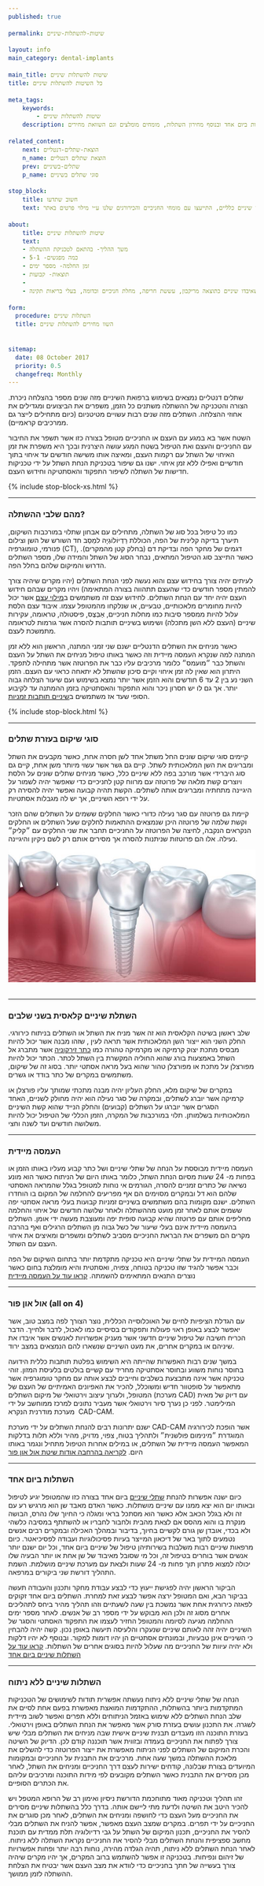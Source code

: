 ```yaml
---
published: true

permalink: שיטות-להשתלות-שיניים

layout: info
main_category: dental-implants

main_title: שיטות להשתלות שיניים
title: כל השיטות להשתלות שיניים

meta_tags:
    keywords:
        - שיטות להשתלות שיניים
    description: כל השיטות להשתלות שיניים במרוכז - קראו על השתלה קלאסית, העמסה מיידית, אול און 4, השתלות ללא ניתוח וגם על השלות ביום אחד ובנוסף מחירון השתלות, מומחים מומלצים וגם השוואת מחירים

related_content:
    next: הוצאת-שתלים-דנטליים
    n_name: הוצאת שתלים דנטליים
    prev: שתלים-בשיניים
    p_name: סוגי שתלים בשיניים

stop_block: 
    title: חשוב שתדעו
    text: חסרות לכם מספר שיניים בלסת? מעוניינים להחזיר את היכולת לאכול ולחייך ללא כל מגבלה? השתלות שיניים זה הפתרון בשבילכם! חשוב רק שתעברו את ההליך ע״י כירורגים מנוסים ולא אצל רופאי שיניים כלליים, התייעצו עם מומחי החניכיים והכירורגים שלנו ע״י מילוי פרטים באתר..
    
about:
    title: שיטות להשתלות שיניים
    text: 
    - משך ההליך- בהתאם לטכניקת ההשתלה
    - כמה מפגשים- 5-1
    - זמן החלמה- מספר ימים
    - תוצאות- קבועות
    - 
    - השתלת שיניים תתאים לאנשים שאיבדו שיניים כתוצאה מריקבון, עששת חריפה, מחלת חניכיים וכדומה, בעלי בריאות תקינה. 

form:
  procedure: השתלות שיניים
  title: השוו מחירים להשתלות שיניים

  
sitemap: 
  date: 08 October 2017
  priority: 0.5
  changefreq: Monthly
---
```

שתלים דנטליים נמצאים בשימוש ברפואת השיניים מזה שנים מספר בהצלחה ניכרת. הצורה והטכניקה של ההשתלה משתנים כל הזמן, משפרים את הביצועים ומגדילים את אחוזי ההצלחה. השתלים מזה שנים רבות עשויים מטיטניום (כיום מתחילים לייצר גם ממרכיבים קראמיים).

השטח אשר בא במגע עם העצם או החניכיים מטופל בצורה כזו אשר תשפר את החיבור עם החניכיים והעצם ואת הטיפול בשטח המגע עושה היצרנית ובכך היא משפרת את זמן האיחוי של השתל עם רקמות העצם, ומאיצה אותו משישה חודשים עד איחוי בתוך חודשיים ואפילו ללא זמן איחוי. ישנו גם שיפור בטכניקת הנחת השתל על ידי טכניקות חדישות של השתלה לשיפור התפקוד והאסתטיקה וחידוש העצם.

 {% include stop-block-xs.html %}  

- - - - - -

###  מהם שלבי ההשתלה?

כמו כל טיפול בכל סוג של השתלה, מתחילים עם אבחון שתלוי במורכבות השיקום, תיערך בדיקה קלינית של הפה, הכוללת רַדְיוֹלוֹגְיָה למֵסַב חד השורש של השן וצילום פנורמי, טומוגרפיה (CT), דגמים של מחקר הפה ובדיקת דם (בחלק קטן מהמקרים). כאשר התייצב סוג הטיפול המתאים, נבחר הסוג של השתל והמידה שלו, מספר השתלים הדרוש והמיקום שלהם בחלל הפה.

לעיתים יהיה צורך בחידוש עצם והוא נעשה לפני הנחת השתלים (יהיו מקרים שיהיה צורך להמתין מספר חודשים כדי שהעצם תתהווה בצורה המתאימה) ויהיו מקרים שבהם חידוש העצם יהיה יחד עם הנחת השתלים. לחידוש עצם זה משתמשים ב[מילוי עצם](/השתלת-עצם-בפה) אשר יכול להיות מחומרים מלאכותיים, טבעיים, או שנלקחו מהמטופל עצמו. איבוד עצם הלסת עלול להיות ממספר סיבות כמו מחלות חניכיים, אַבְּצֶס, פיסטולה, טראומה, עקירות שיניים (העצם ללא השן מתכלה) ושימוש בשיניים תותבות להסרה אשר גורמות לטראומה מתמשכת לעצם. 

כאשר מניחים את השתלים הדנטליים ישנם שני זמני המתנה, הראשון הוא ללא זמן המתנה למה שנקרא העמסה מיידית וזה כאשר באותו טיפול מניחים את השתל על העצם והשתל כבר ״מועמס״ כלומר מרכיבים עליו כבר את הפרוטזה אשר מתחילה לתפקד. היתרון הוא שאין לה זמן איחוי וקיים סיכון שהשתל לא יתאחה כראוי עם העצם. הזמן השני נע בין 2 עד 6 חודשים והוא הזמן אשר יותר נמצא בשימוש ועם שיעור הצלחה גבוה יותר. אך גם לו יש חסרון ניכר והוא התפקוד והאסתטיקה בזמן ההמתנה עד לקיבוע הסופי שעד אז משתמשים ב[שיניים תותבות זמניות](/שיניים-תותבות).

 {% include stop-block.html %}  

- - - - - -

###  סוגי שיקום בעזרת שתלים

קיימים סוגי שיקום שונים החל משתל אחד לשן חסרה אחת, כאשר מקבעים את השתל ומבריגים את השן המלאכותית לשתל. קיים גם גשר אשר עשוי מיותר משן אחת, קיים גם סוג היברידי אשר מורכב בפה ללא שיניים כלל, כאשר מניחים שתלים שונים על הלסת ויוצרים קשת מלאה של פרוטזה עם מרווח קטן לחניכיים כדי שאפשר יהיה לשמור על היגיינה מתחתיה ומבריגים אותה לשתלים. הקשת תהיה קבועה ואפשר יהיה להסירה רק על ידי רופא השיניים, אך יש לה מגבלות אסתטיות.

קיימת גם פרוטזה עם סגר נעילה כדורי כאשר החלקים ששמים על השתלים שהם הזכר וקשת שלמה של פרוטזה היכן שנמצאים ההתאמות לחלקים שעל השתלים או החלקים הנקראים הנקבה, לחיצה של הפרוטזה על החניכיים תחבר את שני החלקים עם ״קליק״ נעילה. אלו הם פרוטזות שניתנות להסרה אך מסירים אותם רק לשם ניקיון והיגיינה.


 ![{{ page.title }}](/images/articles/dental-implants.jpg)  

- - - - - -

###  השתלת שיניים קלאסית בשני שלבים

שלב ראשון בשיטה הקלאסית הוא זה אשר מניח את השתל או השתלים בניתוח כירורגי. החלק השני הוא ייצור השן המלאכותית אשר תראה לעין , שזהו מבנה אשר יכול להיות מבסיס מתכת יצוק קרמיקה או מקרמיקה טהורה כמו [כתר זירקוניה](/כתר-זירקוניה) אשר מתברג אל השתל באמצעות בורג שהוא החוליה המקשרת בין השתל לכתר. הכתר יכול להיות מפורצלן על מתכת או מפורצלן טהור שהוא בעל מראה אסתטי יותר. בסוג זה של שיקום, משתמשים במקרים של כתר בודד או גשרים.

במקרים של שיקום מלא, החלק העליון יהיה מבנה מתכתי שמותך עליו פורצלן או קרמיקה אשר יוברג לשתלים, ובמקרה של סגר נעילה הוא יהיה מחולק לשניים, האחד הסגרים אשר יוברגו על השתלים (קבועים) והחלק הנייד שהוא קשת השיניים המלאכותיות בשלמותן. תלוי במורכבות של המקרה, הזמן הכללי של הטיפול יכול להיות משלושה חודשים ועד לשנה וחצי.
- - - - - -

###  העמסה מיידית

העמסה מיידית מבוססת על הנחה של שתלי שיניים ושל כתר קבוע מעליו באותו הזמן או בפחות מ- 24 שעות מסיום הנחת השתל, כלומר באותו היום של הניתוח כאשר הוא מונע נשיאה של כתרים זמניים להסרה, הגורמים אי נוחות למטופל בגלל שהמראה האסתטי שלהם הוא דל ובמקרים מסוימים הם אף מפריעים להחלמה של המקום בו הוחדרו השתלים. ישנם מקומות בהם משתמשים בשיניים זמניות קבועות בעלי מראה אסתטי יפה ששמים אותם לאחר זמן מועט מההשתלה ולאחר שלושה חודשים של איחוי והחלמה מחליפים אותם עם פרוטזה שהיא קבועה סופית יפה ומעוצבת מעשה ידי אומן. השתלים בהעמסה מיידית אינם בעלי שיעור של כשל גבוה מן השתלים הרגילים ואף בהרבה מקרים הם משפרים את הבראת החניכיים מסביב לשתלים ומשפרים ומאיצים את איחוי העצם עם השתל.

העמסה המיידית על שתלי שיניים היא טכניקה מתקדמת יותר בתחום השיקום של הפה וכבר אפשר להגיד שזו טכניקה בטוחה, צפויה, ואסתטית והיא מומלצת בחום כאשר נוצרים התנאים המתאימים להשמתה. [קראו עוד על העמסה מיידית](/העמסה-מיידית)
- - - - - -

###  אול און פור (all on 4)

עם הגדלת הציפיות לחיים של האוכלוסייה הכללית, נוצר הצורך לפה במצב טוב, אשר יאפשר לבצע באופן ראוי פעולות ותפקודים בסיסיים כמו לאכול, לדבר ולחייך. הדבר הכריח חשיבה של טיפול שיניים חדשני אשר מעניק אפשרויות לאנשים אשר איבדו את שיניהם או במקרים אחרים, את מעט השיניים שנשארו להם הנמצאים במצב ירוד. 

במשך שנים רבות האפשרות שהייתה היא השימוש בפלטת תותבות כללית הידועה בחוסר נוחות משווע ובחוסר אסתטיקה מחריד עם קשיים בולטים בלעיסת המזון. זוהי טכניקה אשר אינה מתבצעת בשלבים וחייבים לבצע אותה עם מחקר טומוגרפיה אשר מתאפשר על סופטוור חדיש ומשוכלל, להכיר את האפיונים האמיתיים של העצם של המטופל, ולערוך עיצוב וירטואלי של מיקום השתלים (מערכת CAD) עם דיוק של מאית המילימטר. לפני כן נערך סיור וירטואלי אשר מעביר נתונים למרכז ממוחשב על ידי מערכת מודרנית הנקרא  CAD-CAM.

ישנם יתרונות רבים להנחת השתלים על ידי מערכת CAD-CAM אשר הופכת לכירורגיה המוגדרת ״מינימום פולשנית״ ולתהליך בטוח, צפוי, מדויק, מהיר וללא תלות בדלקות המאפשר העמסה מיידית של השתלים, או במילים אחרות הטיפול מתחיל ונגמר באותו היום. [לקריאה בהרחבה אודות שיטת אול און פור](/אול-און-4)
- - - - - -

### השתלות ביום אחד

כיום ישנה אפשרות להנחת [שתלי שיניים](/שתלי-שיניים) ביום אחד בצורה כזו שהמטופל יגיע לטיפול ובאותו יום הוא יצא ממנו עם שיניים מושתלות. כאשר האדם מאבד שן הוא מרגיש רע עם זה ולא בגלל הכאב אלא כאשר הוא מסתכל בראי ומגלה כי החיוך שלו נהרס, הבושה מנקרת בו והוא מהסס אם לצאת מהבית ולחבור לחבריו או להשתתף במסיבה כלשהי ולא בכדי, אובדן שן גורם לקשיים בחיוך, בדיבור ובמהלך האכילה ובמקרים רבים אנשים נטמעים לתוך באר של דיכאון המייצר בעיות פסיכולוגיות ועבודה לפסיכיאטר. כיום מרפאות שיניים רבות משלבות בשירותיהן טיפול של שיניים ביום אחד, וכל יום ישנם יותר אנשים אשר בוחרים בטיפול זה, וכל מי שסובל מאיבוד של שן אחת או יותר הבעיה שלו יכולה למצוא פתרון תוך פחות מ- 24 שעות ולצאת עם מערכת שיניים מושלמת. השמת התהליך דורשת שני ביקורים במרפאה. 

הביקור הראשון יהיה לפגישת ייעוץ כדי לבצע עבודת מחקר ותכנון והעבודה תעשה בביקור הבא, ואם המטופל ירצה אפשר לבצע זאת למחרת. השתלים ביום אחד זקוקים לפאזה כירורגית אחת אשר נמשכת בין שעה לשעתיים וזהו תהליך מהיר ביחס לתהליכים אחרים מסוג זה ולכן הוא מבוקש על ידי מספר רב של אנשים. לאחר מספר ימים ההחלמה מגיעה לסיומה והמטופל החזיר לעצמו את התפקוד האסתטי והסגר של השיניים יהיה זהה לאותם שיניים שנעקרו והלעיסה תיעשה באופן נכון. קשה יהיה להבחין כי השיניים אינן טבעיות, ובמונחים אסתטיים הן יהיו דומות למקור. ובנוסף לא יהיו דלקות ולא יהיה עיוות של החניכיים מה שעלול להיות בסוגים אחרים של השתלות. [קראו עוד על השתלות שיניים ביום אחד](/השתלות-שיניים-ביום-אחד)
- - - - - -

###  השתלות שיניים ללא ניתוח

הנחה של שתלי שיניים ללא ניתוח נעשתה אפשרית תודות לשימושים של הטכניקות המתקדמות ביותר בהשתלות, ההתקדמות המואצת מאפשרת בפעם אחת לסיים את שלב הנחת השתלים ללא שימוש באזמל הניתוחים וללא תפרים ואפשר לשוב מיידית לשגרה. את התכנון עושים בעזרת סורק אשר מאפשר את הנחת השתלים באופן וירטואלי. בעזרת התוכנה הזו מעבדים תבנית שיניים אישית שבה מניחים את השתלים מבלי שיש צורך לפתוח את החניכיים בעמדה ובזווית אשר תוכננה קודם לכן. הדיוק של השיטה והכרת המיקום של השתלים לפני הניתוח מאפשרת את ייצור הפרוטזה כדי להשלים את מלאכת ההשתלה במשך שעה אחת. מרכיבים את התבנית על החניכיים ובמקומות המיועדים בצורת שבלונה, קודחים ישירות לעצם דרך החניכיים ומניחים את השתל, לאחר מכן מסירים את התבנית כאשר השתלים מקובעים לפי מידות התוכנה ומרכיבים עליהם את הכתרים הסופיים. 

זהו תהליך וטכניקה מאוד מתוחכמת הדורשת ניסיון ואימון רב של הרופא המטפל ויש להכיר היטב את השיטה ולדעת מתי ליישם אותה. בדרך כלל בהשתלות שיניים מסירים את החניכיים מעל העצם כדי לחושפה ומניחים את השתלים, לאחר מכן סוגרים את החניכיים על ידי תפרים. במקרים שמצב העצם מאפשר, אפשר להניח את השתלים מבלי להסיר את החניכיים, תכנון המיקום של השתל על גבי רדיולוגיה תלת ממדית עם תוכנת מחשב ספציפית והנחת השתלים מבלי להסיר את החניכיים נקראת השתלה ללא ניתוח. לאחר הנחת השתלים ללא ניתוח, תהיה הגלדה מהירה, נוחות רבה יותר ופחות אפשרויות של זיהום ונפיחות. בטכניקה זו אפשר להשתמש ברוב המקרים, אך יהיו מקרים שיהיה צורך בעשייה של חתך בחניכיים כדי לוודא את מצב העצם אשר יבטיח את הצלחת ההשתלה לזמן ממושך. 